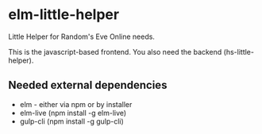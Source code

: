 elm-little-helper
=================

Little Helper for Random's Eve Online needs.

This is the javascript-based frontend.  You also need the
backend (hs-little-helper).

Needed external dependencies
----------------------------

* elm - either via npm or by installer
* elm-live (npm install -g elm-live)
* gulp-cli (npm install -g gulp-cli)
